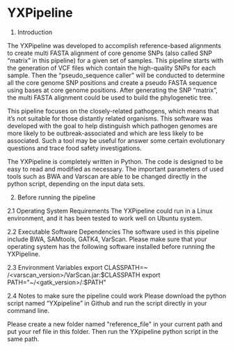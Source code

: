 # YXPipeline
1. Introduction

The YXPipeline was developed to accomplish reference-based alignments to create multi FASTA alignment of core genome SNPs (also called SNP “matrix” in this pipeline) for a given set of samples. This pipeline starts with the generation of VCF files which contain the high-quality SNPs for each sample. Then the “pseudo_sequence caller” will be conducted to determine all the core genome SNP positions and create a pseudo FASTA sequence using bases at core genome positions. After generating the SNP “matrix”, the multi FASTA alignment could be used to build the phylogenetic tree.

This pipeline focuses on the closely-related pathogens, which means that it’s not suitable for those distantly related organisms. This software was developed with the goal to help distinguish which pathogen genomes are more likely to be outbreak-associated and which are less likely to be associated. Such a tool may be useful for answer some certain evolutionary questions and trace food safety investigations.

The YXPipeline is completely written in Python. The code is designed to be easy to read and modified as necessary. The important parameters of used tools such as BWA and Varscan are able to be changed directly in the python script, depending on the input data sets.

2.	Before running the pipeline

2.1 Operating System Requirements
The YXPipeline could run in a Linux environment, and it has been tested to work well on Ubuntu system.

2.2	Executable Software Dependencies
The software used in this pipeline include BWA, SAMtools, GATK4, VarScan. Please make sure that your operating system has the following software installed before running the YXPipeline.

2.3	Environment Variables
export CLASSPATH=~ /<varscan_version>/VarScan.jar:$CLASSPATH
export PATH="~/<gatk_version>/:$PATH"

2.4	Notes to make sure the pipeline could work
Please download the python script named “YXpipeline” in Github and run the script directly in your command line.

Please create a new folder named "reference_file" in your current path and put your ref file in this folder. Then run the YXpipeline python script in the same path.

